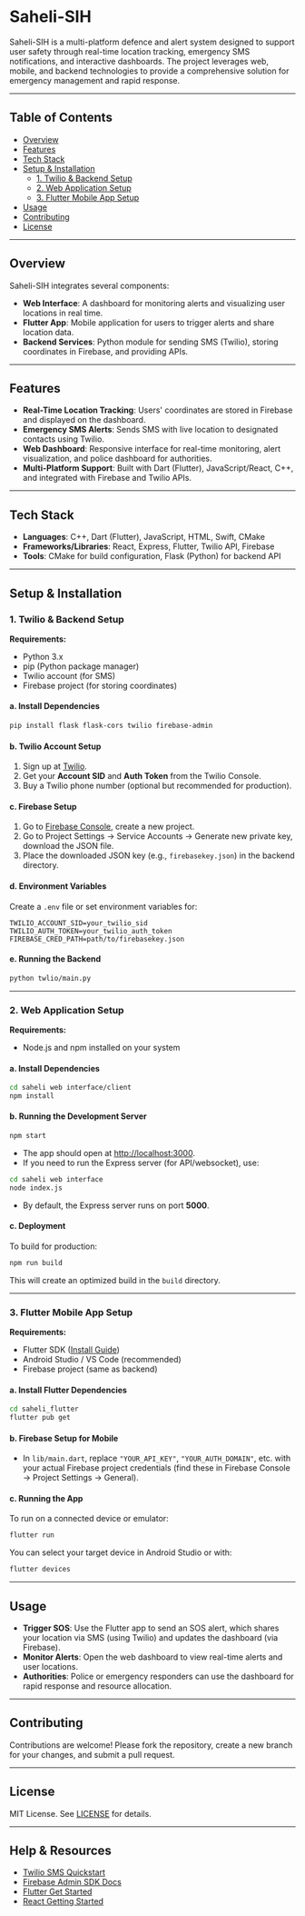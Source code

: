# Saheli-SIH

Saheli-SIH is a multi-platform defence and alert system designed to support user safety through real-time location tracking, emergency SMS notifications, and interactive dashboards. The project leverages web, mobile, and backend technologies to provide a comprehensive solution for emergency management and rapid response.

---

## Table of Contents
- [Overview](#overview)
- [Features](#features)
- [Tech Stack](#tech-stack)
- [Setup & Installation](#setup--installation)
  - [1. Twilio & Backend Setup](#1-twilio--backend-setup)
  - [2. Web Application Setup](#2-web-application-setup)
  - [3. Flutter Mobile App Setup](#3-flutter-mobile-app-setup)
- [Usage](#usage)
- [Contributing](#contributing)
- [License](#license)

---

## Overview

Saheli-SIH integrates several components:
- **Web Interface**: A dashboard for monitoring alerts and visualizing user locations in real time.
- **Flutter App**: Mobile application for users to trigger alerts and share location data.
- **Backend Services**: Python module for sending SMS (Twilio), storing coordinates in Firebase, and providing APIs.

---

## Features

- **Real-Time Location Tracking**: Users' coordinates are stored in Firebase and displayed on the dashboard.
- **Emergency SMS Alerts**: Sends SMS with live location to designated contacts using Twilio.
- **Web Dashboard**: Responsive interface for real-time monitoring, alert visualization, and police dashboard for authorities.
- **Multi-Platform Support**: Built with Dart (Flutter), JavaScript/React, C++, and integrated with Firebase and Twilio APIs.

---

## Tech Stack

- **Languages**: C++, Dart (Flutter), JavaScript, HTML, Swift, CMake
- **Frameworks/Libraries**: React, Express, Flutter, Twilio API, Firebase
- **Tools**: CMake for build configuration, Flask (Python) for backend API

---

## Setup & Installation

### 1. Twilio & Backend Setup

**Requirements:**
- Python 3.x
- pip (Python package manager)
- Twilio account (for SMS)
- Firebase project (for storing coordinates)

#### a. Install Dependencies

```sh
pip install flask flask-cors twilio firebase-admin
```

#### b. Twilio Account Setup

1. Sign up at [Twilio](https://www.twilio.com/).
2. Get your **Account SID** and **Auth Token** from the Twilio Console.
3. Buy a Twilio phone number (optional but recommended for production).

#### c. Firebase Setup

1. Go to [Firebase Console](https://console.firebase.google.com/), create a new project.
2. Go to Project Settings → Service Accounts → Generate new private key, download the JSON file.
3. Place the downloaded JSON key (e.g., `firebasekey.json`) in the backend directory.

#### d. Environment Variables

Create a `.env` file or set environment variables for:

```env
TWILIO_ACCOUNT_SID=your_twilio_sid
TWILIO_AUTH_TOKEN=your_twilio_auth_token
FIREBASE_CRED_PATH=path/to/firebasekey.json
```

#### e. Running the Backend

```sh
python twlio/main.py
```

---

### 2. Web Application Setup

**Requirements:**  
- Node.js and npm installed on your system

#### a. Install Dependencies

```sh
cd saheli web interface/client
npm install
```

#### b. Running the Development Server

```sh
npm start
```

- The app should open at [http://localhost:3000](http://localhost:3000).
- If you need to run the Express server (for API/websocket), use:

```sh
cd saheli web interface
node index.js
```
- By default, the Express server runs on port **5000**.

#### c. Deployment

To build for production:

```sh
npm run build
```
This will create an optimized build in the `build` directory.

---

### 3. Flutter Mobile App Setup

**Requirements:**
- Flutter SDK ([Install Guide](https://docs.flutter.dev/get-started/install))
- Android Studio / VS Code (recommended)
- Firebase project (same as backend)

#### a. Install Flutter Dependencies

```sh
cd saheli_flutter
flutter pub get
```

#### b. Firebase Setup for Mobile

- In `lib/main.dart`, replace `"YOUR_API_KEY"`, `"YOUR_AUTH_DOMAIN"`, etc. with your actual Firebase project credentials (find these in Firebase Console → Project Settings → General).

#### c. Running the App

To run on a connected device or emulator:

```sh
flutter run
```

You can select your target device in Android Studio or with:

```sh
flutter devices
```

---

## Usage

- **Trigger SOS**: Use the Flutter app to send an SOS alert, which shares your location via SMS (using Twilio) and updates the dashboard (via Firebase).
- **Monitor Alerts**: Open the web dashboard to view real-time alerts and user locations.
- **Authorities**: Police or emergency responders can use the dashboard for rapid response and resource allocation.

---

## Contributing

Contributions are welcome! Please fork the repository, create a new branch for your changes, and submit a pull request.

---

## License

MIT License. See [LICENSE](LICENSE) for details.

---

## Help & Resources

- [Twilio SMS Quickstart](https://www.twilio.com/docs/sms/send-messages)
- [Firebase Admin SDK Docs](https://firebase.google.com/docs/admin/setup)
- [Flutter Get Started](https://docs.flutter.dev/get-started/install)
- [React Getting Started](https://react.dev/learn)
